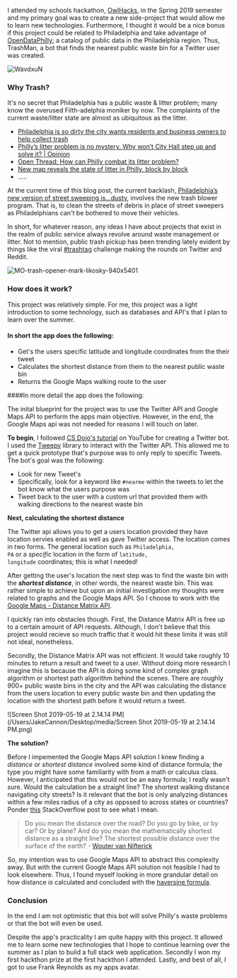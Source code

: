 I attended my schools hackathon, [OwlHacks](https://owlhacks.com/), in the Spring 2019 semester and my primary goal was to create a new side-project that would allow me to learn new technologies. Furthermore, I thought it would be a nice bonus if this project could be related to Philadelphia and take advantage of [OpenDataPhilly](https://www.opendataphilly.org/); a catalog of public data in the Philadelphia region. Thus, TrashMan, a bot that finds the nearest public waste bin for a Twitter user was created.



![WavdxuN](/Users/JakeCannon/Desktop/media/WavdxuN.png)



### Why Trash?

It's no secret that Philadelphia has a public waste & litter problem; many know the overused Filth-adelphia moniker by now. The complaints of the current waste/litter state are almost as ubiquitous as the litter.

- [Philadelphia is so dirty the city wants residents and business owners to help collect trash](https://www.philly.com/philly/news/pennsylvania/philadelphia/litter-philadelphia-trash-streets-department-recycle-20181019.html)
- [Philly’s litter problem is no mystery. Why won’t City Hall step up and solve it? | Opinion](https://www.philly.com/philly/opinion/commentary/litter-street-sweeping-philadelphia-neighborhood-clean-up-20181005.html)
- [Open Thread: How can Philly combat its litter problem?](https://philly.curbed.com/2018/10/25/18024402/open-thread-philly-trash-litter-waste)
- [New map reveals the state of litter in Philly, block by block](https://philly.curbed.com/2018/2/15/17012334/philadelphia-litter-trash-index-map)
- …..

At the current time of this blog post, the current backlash, [Philadelphia’s new version of street sweeping is…dusty](https://billypenn.com/2019/04/17/philadelphias-new-version-of-street-sweeping-is-dusty/), involves the new trash blower program. That is, to clean the streets of debris in place of street sweepers as Philadelphians can't be bothered to move their vehicles. 

In short, for whatever reason, any ideas I have about projects that exist in the realm of public service always revolve around waste management or litter. Not to mention, public trash pickup has been trending lately evident by things like the viral [#trashtag](https://www.forbes.com/sites/trevornace/2019/03/12/trashtag-challenge-goes-viral-as-people-share-beforeafter-photos-of-their-cleanup/#22e64e3a95e8) challenge making the rounds on Twitter and Reddit.



![MO-trash-opener-mark-likosky-940x5401](/Users/JakeCannon/Desktop/media/MO-trash-opener-mark-likosky-940x5401.jpg)



### How does it work?

This project was relatively simple. For me, this project was a light introduction to some technology, such as databases and API's that I plan to learn over the summer.

#### In short the app does the following:

- Get's the users specific latitude and longitude coordinates from the their tweet
- Calculates the shortest distance from them to the nearest public waste bin
- Returns the Google Maps walking route to the user

####In more detail the app does the following:

The inital blueprint for the project was to use the Twitter API and Google Maps API to perform the apps main objective. However, in the end, the Google Maps api was not needed for reasons I will touch on later.

**To begin**, I followed [CS Dojo's tutorial](https://www.youtube.com/watch?v=W0wWwglE1Vc&t=998s) on YouTube for creating a Twitter bot. I used the [Tweepy](https://www.tweepy.org/) library to interact with the Twitter API. This allowed me to get a quick prototype that's purpose was to only reply to specific Tweets. The bot's goal was the following:

- Look for new Tweet's
- Specifically, look for a keyword like <code>#nearme</code> within the tweets to let the bot know what the users purpose was
- Tweet back to the user with a custom url that provided them with walking directions to the nearest waste bin

**Next, calculating the shortest distance**

The Twitter api allows you to get a users location provided they have location servies enabled as well as gave Twitter access. The location comes in two forms. The general location such as <code>Philadelphia, PA</code> or a *specific* location in the form of <code>latitude, longitude</code> coordinates; this is what I needed!

After getting the user's location the next step was to find the waste bin with the ***shortest distance***, in other words, the nearest waste bin. This was rather simple to achieve but upon an initial investigation my thoughts were related to graphs and the Google Maps API. So I choose to work with the [Google Maps - Distance Matrix API](https://developers.google.com/maps/documentation/distance-matrix/start).

I quickly ran into obstacles though. First, the Distance Matrix API is free up to a certain amount of API requests. Although, I don't believe that this project would recieve so much traffic that it would hit these limits it was still not ideal, nonetheless.

Secondly, the Distance Matrix API was not efficient. It would take roughly 10 minutes to return a result and tweet to a user. Without doing more research I imagine this is because the API is doing some kind of complex graph algorithm or shortest path algorithm behind the scenes. There are roughly 900+ public waste bins in the city and the API was calculating the distance from the users location to every public waste bin and then updating the location with the shortest path before it would return a tweet.



![Screen Shot 2019-05-19 at 2.14.14 PM](/Users/JakeCannon/Desktop/media/Screen Shot 2019-05-19 at 2.14.14 PM.png)



**The solution?**

Before I impemented the Google Maps API solution I knew finding a *distance* or *shortest distance* involved some kind of distance formula; the type you might have some familiarity with from a math or calculus class. However, I anticipated that this would not be an easy formula; I really wasn't sure. Would the calculation be a straight line? The shortest walking distance navigating city streets? Is it relevant that the bot is only analyzing distances within a few miles radius of a city as oppssed to across states or countries? Ponder [this](https://stackoverflow.com/questions/55092618/gps-is-the-haversine-formula-accurate-for-distance-between-two-nearby-gps-poin) StackOverflow post to see what I mean.

> Do you mean the distance over the road? Do you go by bike, or by car? Or by plane? And do you mean the mathematically shortest distance as a straight line? The shortest possible distance over the surface of the earth? - [Wouter van Nifterick](https://stackoverflow.com/users/38813/wouter-van-nifterick)



So, my intention was to use Google Maps API to abstract this complexity away. But with the current Google Maps API solution not feasible I had to look elsewhere. Thus, I found myself looking in more grandular detail on how distance *is* calculated and concluded with the [haversine formula](https://en.wikipedia.org/wiki/Haversine_formula).



### Conclusion

In the end I am not optimistic that this bot will solve Philly's waste problems or that the bot will even be used.

Despite the app's practicality I am quite happy with this project. It allowed me to learn some new technologies that I hope to continue learning over the summer as I plan to build a full stack web application. Secondly I won my first hackthon prize at the first hackthon I attended. Lastly, and best of all, I got to use Frank Reynolds as my apps avatar.